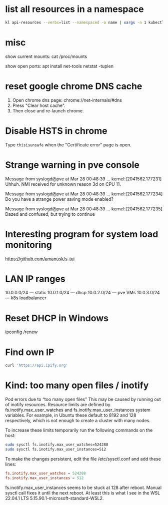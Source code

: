 
# list all resources in a namespace
```bash
kl api-resources --verbs=list --namespaced -o name | xargs -n 1 kubectl --kubeconfig=/mnt/a/var/ubuntu-k8s/kubeadm-master-config.yaml get --show-kind --ignore-not-found -n utorrent
```

# misc

show current mounts:
cat /proc/mounts

show open ports:
apt install net-tools
netstat -tuplen

# reset google chrome DNS cache

1. Open chrome dns page:
    chrome://net-internals/#dns
2. Press "Clear host cache".
3. Then close and re-launch chrome.

# Disable HSTS in chrome

Type `thisisunsafe` when the "Certificate error" page is open.

# Strange warning in pve console

Message from syslogd@pve at Mar 28 00:48:39 ...
 kernel:[2041562.177231] Uhhuh. NMI received for unknown reason 3d on CPU 11.

Message from syslogd@pve at Mar 28 00:48:39 ...
 kernel:[2041562.177234] Do you have a strange power saving mode enabled?

Message from syslogd@pve at Mar 28 00:48:39 ...
 kernel:[2041562.177235] Dazed and confused, but trying to continue

# Interesting program for system load monitoring

https://github.com/amanusk/s-tui

# LAN IP ranges

10.0.0.0/24 — static
10.0.1.0/24 — dhcp
10.0.2.0/24 — pve VMs
10.0.3.0/24 — k8s loadbalancer

# Reset DHCP in Windows

ipconfig /renew

# Find own IP

```bash
curl 'https://api.ipify.org'
```

# Kind: too many open files / inotify

Pod errors due to “too many open files”
This may be caused by running out of inotify resources. Resource limits are defined by fs.inotify.max_user_watches and fs.inotify.max_user_instances system variables. For example, in Ubuntu these default to 8192 and 128 respectively, which is not enough to create a cluster with many nodes.

To increase these limits temporarily run the following commands on the host:

```bash
sudo sysctl fs.inotify.max_user_watches=524288
sudo sysctl fs.inotify.max_user_instances=512
```

To make the changes persistent, edit the file /etc/sysctl.conf and add these lines:
```conf
fs.inotify.max_user_watches = 524288
fs.inotify.max_user_instances = 512
```

fs.inotify.max_user_instances seems to be stuck at 128 after reboot.
Manual sysctl call fixes it until the next reboot.
At least this is what I see in the WSL 22.04.1 LTS 5.15.90.1-microsoft-standard-WSL2.
